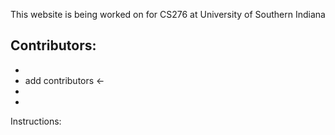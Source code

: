 This website is being worked on for CS276 at University of Southern Indiana

Contributors:
-
-
- add contributors <-
-
-

Instructions:
